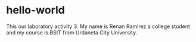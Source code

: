 # hello-world
This our laboratory activity 3.
My name is Renan Ramirez a college student and my course is BSIT from Urdaneta City University.
